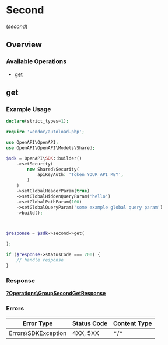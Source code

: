 # Second
(*second*)

## Overview

### Available Operations

* [get](#get)

## get

### Example Usage

```php
declare(strict_types=1);

require 'vendor/autoload.php';

use OpenAPI\OpenAPI;
use OpenAPI\OpenAPI\Models\Shared;

$sdk = OpenAPI\SDK::builder()
    ->setSecurity(
        new Shared\Security(
            apiKeyAuth: 'Token YOUR_API_KEY',
        )
    )
    ->setGlobalHeaderParam(true)
    ->setGlobalHiddenQueryParam('hello')
    ->setGlobalPathParam(100)
    ->setGlobalQueryParam('some example global query param')
    ->build();



$response = $sdk->second->get(

);

if ($response->statusCode === 200) {
    // handle response
}
```

### Response

**[?Operations\GroupSecondGetResponse](../../Models/Operations/GroupSecondGetResponse.md)**

### Errors

| Error Type          | Status Code         | Content Type        |
| ------------------- | ------------------- | ------------------- |
| Errors\SDKException | 4XX, 5XX            | \*/\*               |